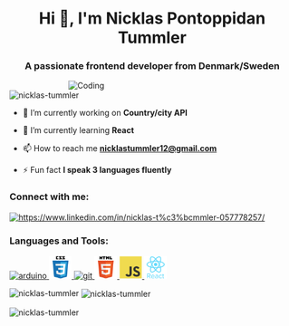 

<h1 align="center">Hi 👋, I'm Nicklas Pontoppidan Tummler</h1>
<h3 align="center">A passionate frontend developer from Denmark/Sweden</h3>

<img align="right" alt="Coding" width="400" src="https://static.wixstatic.com/media/b313a9_89ebec0c5f384c65a9551f0c1ec18ca9~mv2.gif">

<p align="left"> <img src="https://komarev.com/ghpvc/?username=nicklas-tummler&label=Profile%20views&color=0e75b6&style=flat" alt="nicklas-tummler" /> </p>

- 🔭 I’m currently working on **Country/city API**

- 🌱 I’m currently learning **React**

- 📫 How to reach me **nicklastummler12@gmail.com**

- ⚡ Fun fact **I speak 3 languages fluently**

<h3 align="left">Connect with me:</h3>
<p align="left">
<a href="https://linkedin.com/in/https://www.linkedin.com/in/nicklas-t%c3%bcmmler-057778257/" target="blank"><img align="center" src="https://raw.githubusercontent.com/rahuldkjain/github-profile-readme-generator/master/src/images/icons/Social/linked-in-alt.svg" alt="https://www.linkedin.com/in/nicklas-t%c3%bcmmler-057778257/" height="30" width="40" /></a>
</p>

<h3 align="left">Languages and Tools:</h3>
<p align="left"> <a href="https://www.arduino.cc/" target="_blank" rel="noreferrer"> <img src="https://cdn.worldvectorlogo.com/logos/arduino-1.svg" alt="arduino" width="40" height="40"/> </a> <a href="https://www.w3schools.com/css/" target="_blank" rel="noreferrer"> <img src="https://raw.githubusercontent.com/devicons/devicon/master/icons/css3/css3-original-wordmark.svg" alt="css3" width="40" height="40"/> </a> <a href="https://git-scm.com/" target="_blank" rel="noreferrer"> <img src="https://www.vectorlogo.zone/logos/git-scm/git-scm-icon.svg" alt="git" width="40" height="40"/> </a> <a href="https://www.w3.org/html/" target="_blank" rel="noreferrer"> <img src="https://raw.githubusercontent.com/devicons/devicon/master/icons/html5/html5-original-wordmark.svg" alt="html5" width="40" height="40"/> </a> <a href="https://developer.mozilla.org/en-US/docs/Web/JavaScript" target="_blank" rel="noreferrer"> <img src="https://raw.githubusercontent.com/devicons/devicon/master/icons/javascript/javascript-original.svg" alt="javascript" width="40" height="40"/> </a> <a href="https://reactjs.org/" target="_blank" rel="noreferrer"> <img src="https://raw.githubusercontent.com/devicons/devicon/master/icons/react/react-original-wordmark.svg" alt="react" width="40" height="40"/> </a> </p>

<p><img align="left" src="https://github-readme-stats.vercel.app/api/top-langs?username=nicklas-tummler&show_icons=true&locale=en&layout=compact" alt="nicklas-tummler" /></p>

<p>&nbsp;<img align="center" src="https://github-readme-stats.vercel.app/api?username=nicklas-tummler&show_icons=true&locale=en" alt="nicklas-tummler" /></p>

<p><img align="center" src="https://github-readme-streak-stats.herokuapp.com/?user=nicklas-tummler&" alt="nicklas-tummler" /></p>



